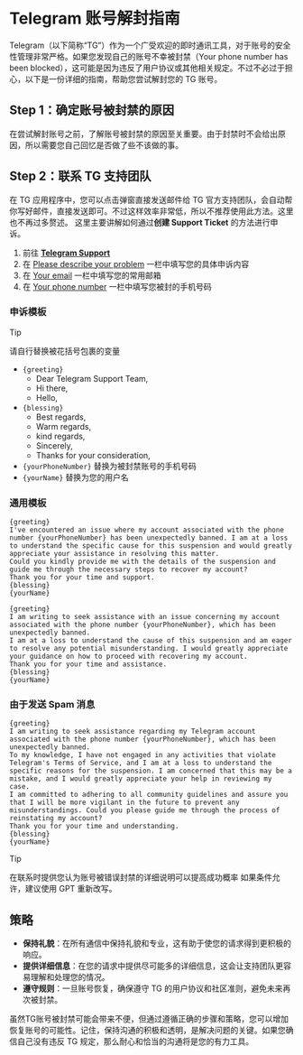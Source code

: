 # Telegram 账号解封指南

Telegram（以下简称“TG”）作为一个广受欢迎的即时通讯工具，对于账号的安全性管理非常严格。如果您发现自己的账号不幸被封禁（Your phone number has been blocked），这可能是因为违反了用户协议或其他相关规定。不过不必过于担心，以下是一份详细的指南，帮助您尝试解封您的 TG 账号。


## Step 1：确定账号被封禁的原因
在尝试解封账号之前，了解账号被封禁的原因至关重要。由于封禁时不会给出原因，所以需要您自己回忆是否做了些不该做的事。


## Step 2：联系 TG 支持团队
在 TG 应用程序中，您可以点击弹窗直接发送邮件给 TG 官方支持团队，会自动帮你写好邮件，直接发送即可。不过这样效率非常低，所以不推荐使用此方法。这里也不再过多赘述。
这里主要讲解如何通过**创建 Support Ticket** 的方法进行申诉。

1. 前往 [**Telegram Support**](https://telegram.org/support)
2. 在 [Please describe your problem](https://telegram.org/support#:~:text=Please%20describe%20your%20problem%3A) 一栏中填写您的具体申诉内容
3. 在 [Your email](https://telegram.org/support#:~:text=describe%20your%20problem%3A-,Your%20email%3A,-Your%20phone%20number) 一栏中填写您的常用邮箱
4. 在 [Your phone number](https://telegram.org/support#:~:text=user%40gmail.com-,Your%20phone%20number%3A,-Submit) 一栏中填写您被封的手机号码

### 申诉模板

> [!TIP]
> 请自行替换被花括号包裹的变量
> - `{greeting}`
>   - Dear Telegram Support Team,
>   - Hi there,
>   - Hello,
> - `{blessing}`
>   - Best regards,
>   - Warm regards,
>   - kind regards,
>   - Sincerely,
>   - Thanks for your consideration,
> - `{yourPhoneNumber}` 替换为被封禁账号的手机号码
> - `{yourName}` 替换为您的用户名

### 通用模板
```
{greeting}
I've encountered an issue where my account associated with the phone number {yourPhoneNumber} has been unexpectedly banned. I am at a loss to understand the specific cause for this suspension and would greatly appreciate your assistance in resolving this matter.
Could you kindly provide me with the details of the suspension and guide me through the necessary steps to recover my account?
Thank you for your time and support.
{blessing}
{yourName}
```

```
{greeting}
I am writing to seek assistance with an issue concerning my account associated with the phone number {yourPhoneNumber}, which has been unexpectedly banned.
I am at a loss to understand the cause of this suspension and am eager to resolve any potential misunderstanding. I would greatly appreciate your guidance on how to proceed with recovering my account.
Thank you for your time and assistance.
{blessing}
{yourName}
```

### 由于发送 Spam 消息
```
{greeting}
I am writing to seek assistance regarding my Telegram account associated with the phone number {yourPhoneNumber}, which has been unexpectedly banned.
To my knowledge, I have not engaged in any activities that violate Telegram's Terms of Service, and I am at a loss to understand the specific reasons for the suspension. I am concerned that this may be a mistake, and I would greatly appreciate your help in reviewing my case.
I am committed to adhering to all community guidelines and assure you that I will be more vigilant in the future to prevent any misunderstandings. Could you please guide me through the process of reinstating my account?
Thank you for your time and understanding.
{blessing}
{yourName}
```
> [!TIP]
> 在联系时提供您认为账号被错误封禁的详细说明可以提高成功概率
> 如果条件允许，建议使用 GPT 重新改写。

## 策略
- **保持礼貌**：在所有通信中保持礼貌和专业，这有助于使您的请求得到更积极的响应。
- **提供详细信息**：在您的请求中提供尽可能多的详细信息，这会让支持团队更容易理解和处理您的情况。
- **遵守规则**：一旦账号恢复，确保遵守 TG 的用户协议和社区准则，避免未来再次被封禁。

虽然TG账号被封禁可能会带来不便，但通过遵循正确的步骤和策略，您可以增加恢复账号的可能性。记住，保持沟通的积极和透明，是解决问题的关键。如果您确信自己没有违反 TG 规定，那么耐心和恰当的沟通将是您的有力工具。
